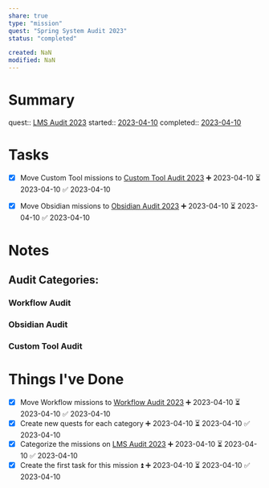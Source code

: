 ```yaml
---
share: true
type: "mission"
quest: "Spring System Audit 2023"
status: "completed"

created: NaN 
modified: NaN
---
```

 
# Summary
quest:: [LMS Audit 2023](./LMS%20Audit%202023.md)
started:: [2023-04-10](../09%20-%20Daily%20Notes/2023-04-10.md)
completed:: [2023-04-10](../09%20-%20Daily%20Notes/2023-04-10.md)
# Tasks
- [x] Move Custom Tool missions to [Custom Tool Audit 2023](./Custom%20Tool%20Audit%202023.md) ➕ 2023-04-10 ⏳ 2023-04-10 ✅ 2023-04-10
- [x] Move Obsidian missions to [Obsidian Audit 2023](./Obsidian%20Audit%202023.md) ➕ 2023-04-10 ⏳ 2023-04-10 ✅ 2023-04-10


# Notes
## Audit Categories:
### Workflow Audit
### Obsidian Audit
### Custom Tool Audit
# Things I've Done
- [x] Move Workflow missions to [Workflow Audit 2023](../03%20-%20Workflow/Workflow%20Audit%202023.md) ➕ 2023-04-10 ⏳ 2023-04-10 ✅ 2023-04-10
- [x] Create new quests for each category ➕ 2023-04-10 ⏳ 2023-04-10 ✅ 2023-04-10
- [x] Categorize the missions on [LMS Audit 2023](./LMS%20Audit%202023.md) ➕ 2023-04-10 ⏳ 2023-04-10 ✅ 2023-04-10
- [x] Create the first task for this mission ⏫ ➕ 2023-04-10 ⏳ 2023-04-10 ✅ 2023-04-10